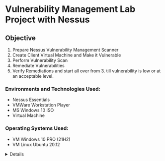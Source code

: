 # Vulnerability Management Lab Project with Nessus
## Objective

1. Prepare Nessus Vulnerability Management Scanner
2. Create Client Virtual Machine and Make it Vulnerable
3. Perform Vulnerability Scan
4. Remediate Vulnerabilities
5. Verify Remediations and start all over from 3. till vulnerability is low or at an acceptable level.

### Environments and Technologies Used:

- Nessus Essentials
- VMWare Workstation Player
- MS Windows 10 ISO
- Virtual Machine

### Operating Systems Used:

- VM Windows 10 PRO (21H2)
- VM Linux Ubuntu 20.12
<details close>

<div>

</summary>

## Prepare Nessus Vulnerability Management Scanner
1. Download and install VMWare player.
2. Download Window 10 ISO
3. Download, install Nessus on local machine after registering and receiving activation code.
![Download and install Nessus](./images/download-nessus.png)
![Download and install Nessus](./images/download-nessus1.png)
![Download and install Nessus](./images/download-nessus2.png)
4. Next on the installation welcome page that displays, Click connect via SSL, advanced, proceed to localhost. 
![Download and install Nessus](./images/download-nessus3.png)
![Download and install Nessus](./images/download-nessus4.png)
5. Then click next and select - Register for Nessus Essentials, then click continue. 
![Download and Install Nessus](./images/download-nessus5.png)
6. Then provide activation code from your email. Then create username and password. Next, Nessus download plugins to finish setup.
![Download and Install Nessus](./images/download-nessus6.png)
![Download and Install Nessus](./images/download-nessus7.png)
![Download and Install Nessus](./images/download-nessus8.png)
![Download and Install Nessus](./images/download-nessus9.png)
![Nessus Installation complete](./images/download-nessus10.png)

## Create Client Virtual Machine and Make it Vulnerable
- 
![Vulnerable VM ](./images/vm-v.png)
- 
![OpenVAS url](./images/vm-v2.png)
![OpenVAS url](./images/old-software.png)

## Configure OpenVAS to Perform First Unauthenticated Scan against our Vulnerable VM
- Login to OpenVAS → Assets → Hosts → New Host. Add the Windows client VM PRIVATE IP Address and add comment as Win10-Vulnerable. Create a New Target from the Host, name it “Azure Vulnerable VMs”. Take note of the credentials. We will add SMB credentials later.
![Windows Client IP](./images/windows-client.png)
![Unauthenticated Scan](./images/unauthenticated-scan.png)
![New Target](./images/unauthenticated-scan2.png)
![Unauthenticated Scan](./images/unauthenticated-scan3.png)
- Create a new Task: Title the "Name" and "Comment" as “Scan - Azure Vulnerable VMs”. Select “Azure Vulnerable VMs” as Scan Targets → . Save the Task. “Start” the “Scan - Azure Vulnerable VMs” Task by clicking the play button.
![Unauthenticated Scan](./images/unauthenticated4.png)
![Unauthenticated Scan](./images/unauthenticated5.png)


Take Note of the Status:
- Once the scan is finished, click the date under “Last Report” to see the results. Take note of Tabs, specifically the “Results” tab. Even though we installed a super old version of Firefox, note that it does not show up here. Note that this is because we aren’t running a credentialed scan so the scanner could not discover it. We will configure credential scans next.
![OpenVAS url](./images/old-software2.png)
## Make Configurations for Credentialed Scans (Within VM)
- Disable Windows Firewall, Disable User Account Control, Enable Remote Registry, Set Registry Key, Launch Registry Editor (regedit.exe) in “Run as administrator” mode and grant Admin Approval, if requested. Navigate to KEY_LOCAL_MACHINE hive. Open SOFTWARE\Microsoft\Windows\CurrentVersion\Policies\System key. Create a new DWORD (32-bit) value with the following properties:  Name: LocalAccountTokenFilterPolicy  Value: 1. Close Registry Editor Restart the VM.


## Make Configurations for Credentialed Scans (OpenVAS)
- Go to Configuration → Credentials → New Credential. Name / Comment → “Azure VM Credentials”. Allow Insecure Use: Yes. Username: azureuser. Password: Cyberlab123!, Save. Go to Configuration → Targets → CLONE the Target we made before. NEW Name / Comment: “Azure Vulnerable VMs - Credentialed Scan”. Ensure the Private IP is still accurate
Credentials → SMB → Select the Credentials we just made: Azure VM Credentials, Save

## Execute Credentialed Scan against our Vulnerable Windows VM
- Within Greenbone / OpenVAS, go to Scans → Tasks, CLONE the “Scan - Azure Vulnerable VMs” Task, then Edit it:
Name / Comment → “Scan - Azure Vulnerable VMs - Credentialed”, Targets: Azure Vulnerable VMs - Credentialed Scan
Save, Click the Play button to launch the new Credentialed Scan, wait for it to finish, It will take longer than the last one. Wait for it to finish, After the credentialed scan finishes, you can immediately see the difference in findings: 

- Check SMB Login under “Results”
Further inspect the individual vulnerabilities and see all the Criticals from the out-of-date FireFox
Remove the Filter (upper right)

## Remediate Vulnerabilities & Verify
- Log back into your Win10-Vulnerable VM
Uninstall Adobe Reader, VLC Player, and Firefox
Restart the VM and Verify Remediations. 
